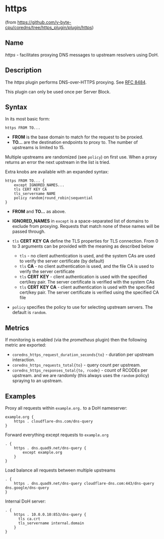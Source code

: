 # https

(from https://github.com/v-byte-cpu/coredns/tree/https_plugin/plugin/https)

## Name

*https* - facilitates proxying DNS messages to upstream resolvers using DoH.

## Description

The *https* plugin performs DNS-over-HTTPS proxying. See [RFC 8484](https://tools.ietf.org/html/rfc8484).

This plugin can only be used once per Server Block.

## Syntax

In its most basic form:

~~~
https FROM TO...
~~~

* **FROM** is the base domain to match for the request to be proxied.
* **TO...** are the destination endpoints to proxy to. The number of upstreams is
  limited to 15.

Multiple upstreams are randomized (see `policy`) on first use. When a proxy returns an error
the next upstream in the list is tried.

Extra knobs are available with an expanded syntax:

~~~
https FROM TO... {
    except IGNORED_NAMES...
    tls CERT KEY CA
    tls_servername NAME
    policy random|round_robin|sequential
}
~~~

* **FROM** and **TO...** as above.
* **IGNORED_NAMES** in `except` is a space-separated list of domains to exclude from proxying.
  Requests that match none of these names will be passed through.
* `tls` **CERT** **KEY** **CA** define the TLS properties for TLS connection. From 0 to 3 arguments can be
  provided with the meaning as described below

  * `tls` - no client authentication is used, and the system CAs are used to verify the server certificate (by default)
  * `tls` **CA** - no client authentication is used, and the file CA is used to verify the server certificate
  * `tls` **CERT** **KEY** - client authentication is used with the specified cert/key pair.
    The server certificate is verified with the system CAs
  * `tls` **CERT** **KEY**  **CA** - client authentication is used with the specified cert/key pair.
    The server certificate is verified using the specified CA file

* `policy` specifies the policy to use for selecting upstream servers. The default is `random`.


## Metrics

If monitoring is enabled (via the *prometheus* plugin) then the following metric are exported:

* `coredns_https_request_duration_seconds{to}` - duration per upstream interaction.
* `coredns_https_requests_total{to}` - query count per upstream.
* `coredns_https_responses_total{to, rcode}` - count of RCODEs per upstream.
  and we are randomly (this always uses the `random` policy) spraying to an upstream.

## Examples

Proxy all requests within `example.org.` to a DoH nameserver:

~~~ corefile
example.org {
    https . cloudflare-dns.com/dns-query
}
~~~

Forward everything except requests to `example.org`

~~~ corefile
. {
    https . dns.quad9.net/dns-query {
        except example.org
    }
}
~~~

Load balance all requests between multiple upstreams

~~~ corefile
. {
    https . dns.quad9.net/dns-query cloudflare-dns.com:443/dns-query dns.google/dns-query
}
~~~

Internal DoH server:

~~~ corefile
. {
    https . 10.0.0.10:853/dns-query {
      tls ca.crt
      tls_servername internal.domain
    }
}
~~~
